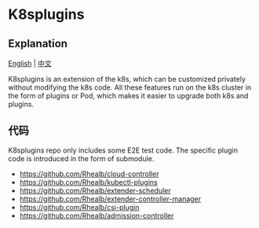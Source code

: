 # K8splugins 

## Explanation

[English](README.md) | [中文](README-zh.md)

K8splugins is an extension of the k8s, which can be customized privately without modifying the k8s code. All these features run on the k8s cluster in the form of plugins or Pod, which makes it easier to upgrade both k8s and plugins.

## 代码

K8splugins repo only includes some E2E test code. The specific plugin code is introduced in the form of submodule.

* https://github.com/Rhealb/cloud-controller
* https://github.com/Rhealb/kubectl-plugins
* https://github.com/Rhealb/extender-scheduler
* https://github.com/Rhealb/extender-controller-manager
* https://github.com/Rhealb/csi-plugin
* https://github.com/Rhealb/admission-controller
